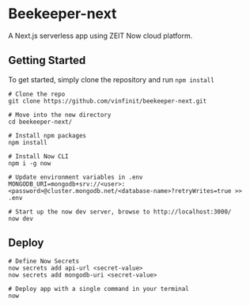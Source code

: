 # Beekeeper-next
A Next.js serverless app using ZEIT Now cloud platform.

## Getting Started

To get started, simply clone the repository and run `npm install`

```
# Clone the repo
git clone https://github.com/vinfinit/beekeeper-next.git

# Move into the new directory
cd beekeeper-next/

# Install npm packages
npm install

# Install Now CLI
npm i -g now 

# Update environment variables in .env
MONGODB_URI=mongodb+srv://<user>:<password>@cluster.mongodb.net/<database-name>?retryWrites=true >> .env

# Start up the now dev server, browse to http://localhost:3000/
now dev
```

## Deploy

```
# Define Now Secrets
now secrets add api-url <secret-value>
now secrets add mongodb-uri <secret-value>

# Deploy app with a single command in your terminal
now
```
